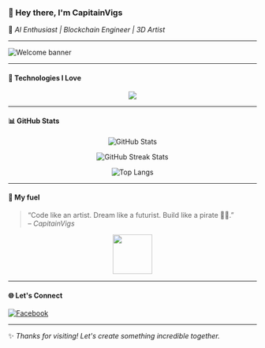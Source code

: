 ### 👋 Hey there, I'm **CapitainVigs**

🚀 *AI Enthusiast | Blockchain Engineer | 3D Artist*

---

![Welcome banner](https://readme-typing-svg.demolab.com?font=Fira+Code&pause=1000&color=36BCF7&vCenter=true&width=435&lines=Crafting+Futures+with+Code+%F0%9F%94%A5;Blockchain+Builder+%E2%9C%A8+AI+Dreamer+%E2%9C%8C%EF%B8%8F;3D+Designer+in+Blender+%F0%9F%96%A8%EF%B8%8F%F0%9F%92%A8)

---

#### 🧠 Technologies I Love

<p align="center">
  <img src="https://skillicons.dev/icons?i=python,react,blender,docker,c,cpp,javascript,php,laravel,html5,linux,macos,server,aws,electronics,drone" />
</p>

---

#### 📊 GitHub Stats

<p align="center">
  <img src="https://github-readme-stats.vercel.app/api?username=CapitainVigs&show_icons=true&theme=radical" alt="GitHub Stats"/>
</p>

<p align="center">
  <img src="https://github-readme-streak-stats.herokuapp.com?user=CapitainVigs&theme=radical" alt="GitHub Streak Stats"/>
</p>

<p align="center">
  <img src="https://github-readme-stats.vercel.app/api/top-langs/?username=CapitainVigs&layout=compact&theme=radical" alt="Top Langs" />
</p>

---

#### 💬 My fuel

> “Code like an artist. Dream like a futurist. Build like a pirate 🏴‍☠️.”  
> *– CapitainVigs*

<p align="center">
  <img src="https://media.giphy.com/media/hvRJCLFzcasrR4ia7z/giphy.gif" width="80" />
</p>

---

#### 🌐 Let's Connect

[![Facebook](https://img.shields.io/badge/Facebook-1877F2?style=for-the-badge&logo=facebook&logoColor=white)](https://facebook.com)

---

✨ _Thanks for visiting! Let's create something incredible together._
